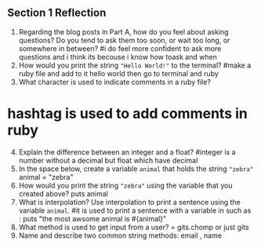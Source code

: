 ## Section 1 Reflection

1. Regarding the blog posts in Part A, how do you feel about asking questions? Do you tend to ask them too soon, or wait too long, or somewhere in between?
#i do feel more confident to ask more questions and i think its becouse i know how toask and when
2. How would you print the string `"Hello World!"` to the terminal?
#make a ruby file and add to it hello world then go to terminal and ruby <the file>
3. What character is used to indicate comments in a ruby file?
# hashtag is used to add comments in ruby
4. Explain the difference between an integer and a float?
#integer is a number without a decimal but float which have decimal 
5. In the space below, create a variable `animal` that holds the string `"zebra"`
animal = "zebra"
6. How would you print the string `"zebra"` using the variable that you created above?
puts animal
7. What is interpolation? Use interpolation to print a sentence using the variable `animal`.
#it is used to print a sentence with a variable in such as :
puts "the most awsome animal is #{animal}" 
8. What method is used to get input from a user?
<the variable name > = gits.chomp or just gits
9. Name and describe two common string methods:
email , name 